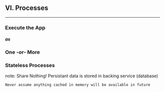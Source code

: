 ##  VI. Processes
----

### Execute the App <!-- .element: class="fragment" -->
##### as <!-- .element: class="fragment" -->
### One -or- More <!-- .element: class="fragment" -->
### Stateless Processes <!-- .element: class="fragment" -->

note:
    Share Nothing! Persistant data is stored in backing service (database)

	Never assume anything cached in memory will be available in future
	
    
